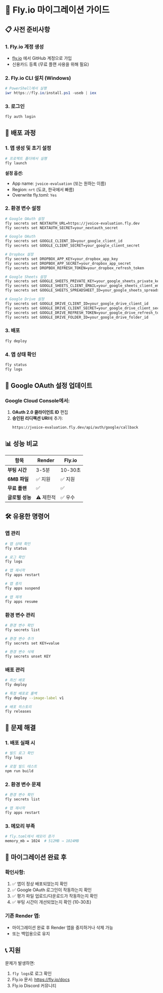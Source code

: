 # 🚀 Fly.io 마이그레이션 가이드

## 📋 사전 준비사항

### 1. Fly.io 계정 생성
- [fly.io](https://fly.io) 에서 GitHub 계정으로 가입
- 신용카드 등록 (무료 플랜 사용을 위해 필요)

### 2. Fly.io CLI 설치 (Windows)
```powershell
# PowerShell에서 실행
iwr https://fly.io/install.ps1 -useb | iex
```

### 3. 로그인
```bash
fly auth login
```

## 🚀 배포 과정

### 1. 앱 생성 및 초기 설정
```bash
# 프로젝트 폴더에서 실행
fly launch
```

**설정 옵션:**
- App name: `jvoice-evaluation` (또는 원하는 이름)
- Region: `nrt` (도쿄, 한국에서 빠름)
- Overwrite fly.toml: `Yes`

### 2. 환경 변수 설정
```bash
# Google OAuth 설정
fly secrets set NEXTAUTH_URL=https://jvoice-evaluation.fly.dev
fly secrets set NEXTAUTH_SECRET=your_nextauth_secret

# Google OAuth
fly secrets set GOOGLE_CLIENT_ID=your_google_client_id
fly secrets set GOOGLE_CLIENT_SECRET=your_google_client_secret

# Dropbox 설정
fly secrets set DROPBOX_APP_KEY=your_dropbox_app_key
fly secrets set DROPBOX_APP_SECRET=your_dropbox_app_secret
fly secrets set DROPBOX_REFRESH_TOKEN=your_dropbox_refresh_token

# Google Sheets 설정
fly secrets set GOOGLE_SHEETS_PRIVATE_KEY=your_google_sheets_private_key
fly secrets set GOOGLE_SHEETS_CLIENT_EMAIL=your_google_sheets_client_email
fly secrets set GOOGLE_SHEETS_SPREADSHEET_ID=your_google_sheets_spreadsheet_id

# Google Drive 설정
fly secrets set GOOGLE_DRIVE_CLIENT_ID=your_google_drive_client_id
fly secrets set GOOGLE_DRIVE_CLIENT_SECRET=your_google_drive_client_secret
fly secrets set GOOGLE_DRIVE_REFRESH_TOKEN=your_google_drive_refresh_token
fly secrets set GOOGLE_DRIVE_FOLDER_ID=your_google_drive_folder_id
```

### 3. 배포
```bash
fly deploy
```

### 4. 앱 상태 확인
```bash
fly status
fly logs
```

## 🔧 Google OAuth 설정 업데이트

### Google Cloud Console에서:
1. **OAuth 2.0 클라이언트 ID** 편집
2. **승인된 리디렉션 URI**에 추가:
   ```
   https://jvoice-evaluation.fly.dev/api/auth/google/callback
   ```

## 📊 성능 비교

| 항목 | Render | Fly.io |
|------|--------|--------|
| **부팅 시간** | 3-5분 | 10-30초 |
| **6MB 파일** | ✅ 지원 | ✅ 지원 |
| **무료 플랜** | ✅ | ✅ |
| **글로벌 성능** | ⚠️ 제한적 | ✅ 우수 |

## 🛠️ 유용한 명령어

### 앱 관리
```bash
# 앱 상태 확인
fly status

# 로그 확인
fly logs

# 앱 재시작
fly apps restart

# 앱 중지
fly apps suspend

# 앱 재개
fly apps resume
```

### 환경 변수 관리
```bash
# 환경 변수 확인
fly secrets list

# 환경 변수 추가
fly secrets set KEY=value

# 환경 변수 삭제
fly secrets unset KEY
```

### 배포 관리
```bash
# 최신 배포
fly deploy

# 특정 배포로 롤백
fly deploy --image-label v1

# 배포 히스토리
fly releases
```

## 🚨 문제 해결

### 1. 배포 실패 시
```bash
# 빌드 로그 확인
fly logs

# 로컬 빌드 테스트
npm run build
```

### 2. 환경 변수 문제
```bash
# 환경 변수 확인
fly secrets list

# 앱 재시작
fly apps restart
```

### 3. 메모리 부족
```bash
# fly.toml에서 메모리 증가
memory_mb = 1024  # 512MB → 1024MB
```

## 🎉 마이그레이션 완료 후

### 확인사항:
1. ✅ 앱이 정상 배포되었는지 확인
2. ✅ Google OAuth 로그인이 작동하는지 확인
3. ✅ 평가 파일 업로드/다운로드가 작동하는지 확인
4. ✅ 부팅 시간이 개선되었는지 확인 (10-30초)

### 기존 Render 앱:
- 마이그레이션 완료 후 Render 앱을 중지하거나 삭제 가능
- 또는 백업용으로 유지

## 📞 지원

문제가 발생하면:
1. `fly logs`로 로그 확인
2. Fly.io 문서: https://fly.io/docs
3. Fly.io Discord 커뮤니티 
